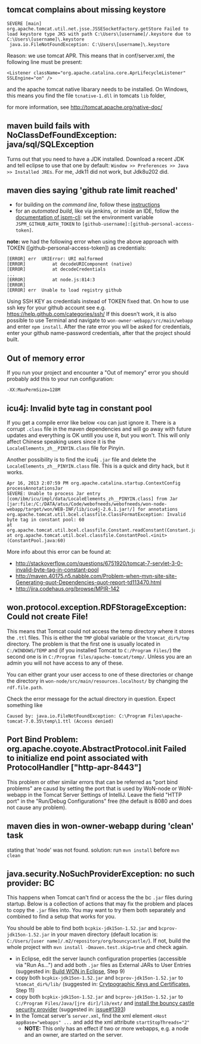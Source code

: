 ## tomcat complains about missing keystore
```
SEVERE [main] org.apache.tomcat.util.net.jsse.JSSESocketFactory.getStore Failed to load keystore type JKS with path C:\Users\[username]/.keystore due to C:\Users\[username]\.keystore
 java.io.FileNotFoundException: C:\Users\[username]\.keystore
```
Reason: we use tomcat APR. This means that in conf/server.xml, the following line must be present:
```
<Listener className="org.apache.catalina.core.AprLifecycleListener" SSLEngine="on" />
```
and the apache tomcat native libarary needs to be installed. On Windows, this means you find the file `tcnative-1.dll` in tomcats `lib` folder,

for more information, see http://tomcat.apache.org/native-doc/

## maven build fails with NoClassDefFoundException: java/sql/SQLException
Turns out that you need to have a JDK installed. Download a recent JDK and tell eclipse to use that one by default: 
`Window >> Preferences >> Java >> Installed JREs`. For me, Jdk11 did not work, but Jdk8u202 did.

## maven dies saying 'github rate limit reached'
* for building on the *command line*, follow these [instructions](http://stackoverflow.com/questions/30995040/jspm-saying-github-rate-limit-reached-how-to-fix)
* for an *automated build*, like via jenkins, or inside an IDE, follow the [documentation of jspm-cli](https://github.com/jspm/jspm-cli/blob/master/docs/registries.md): set the environment variable `JSPM_GITHUB_AUTH_TOKEN` to `[github-username]:[github-personal-access-token]`.

**note:** we had the following error when using the above approach with TOKEN ([github-personal-access-token]) as credentials:
```
[ERROR] err  URIError: URI malformed
[ERROR]          at decodeURIComponent (native)
[ERROR]          at decodeCredentials
...
[ERROR]          at node.js:814:3
[ERROR]
[ERROR] err  Unable to load registry github
```
Using SSH KEY as credentials instead of TOKEN fixed that. On how to use ssh key for your github account see e.g. https://help.github.com/categories/ssh/ If this doesn't work, it is also possible to use Terminal and navigate to `won-owner-webapp/src/main/webapp` and enter `npm install`. After the rate error you wll be asked for credentials, enter your github name-password credentials, after that the project should built.


## Out of memory error

If you run your project and encounter a "Out of memory" error you should probably add this to your run configuration:

    -XX:MaxPermSize=128M

## icu4j: Invalid byte tag in constant pool

If you get a compile error like below <ou can just ignore it. There is a corrupt `.class` file in the maven dependencies and will go away with future updates and everything is OK untill you use it, but you won't. This will only affect Chinese speaking users since it is the `LocaleElements_zh__PINYIN.class` file for Pinyin.

Another possibility is to find the icu4j `.jar` file and delete the `LocaleElements_zh__PINYIN.class` file. This is a quick and dirty hack, but it works.

    Apr 16, 2013 2:07:59 PM org.apache.catalina.startup.ContextConfig processAnnotationsJar
    SEVERE: Unable to process Jar entry [com/ibm/icu/impl/data/LocaleElements_zh__PINYIN.class] from Jar [jar:file:/C:/DATA/atus/Code/webofneeds/webofneeds/won-node-webapp/target/won/WEB-INF/lib/icu4j-2.6.1.jar!/] for annotations
    org.apache.tomcat.util.bcel.classfile.ClassFormatException: Invalid byte tag in constant pool: 60
    at org.apache.tomcat.util.bcel.classfile.Constant.readConstant(Constant.java:133)
    at org.apache.tomcat.util.bcel.classfile.ConstantPool.<init>(ConstantPool.java:60)

More info about this error can be found at:
* http://stackoverflow.com/questions/6751920/tomcat-7-servlet-3-0-invalid-byte-tag-in-constant-pool
* http://maven.40175.n5.nabble.com/Problem-when-mvn-site-site-Generating-quot-Dependencies-quot-report-td113470.html
* http://jira.codehaus.org/browse/MPIR-142

## won.protocol.exception.RDFStorageException: Could not create File!

This means that Tomcat could not access the temp directory where it stores the `.ttl` files. This is either the `TMP` global variable or the `%tomcat_dir%/tmp` directory. The problem is that the first one is usually
located in `C:/WINDOWS/TEMP` and (if you installed Tomcat to `C:/Program Files/`) the second one is in `C:/Program files/apache-tomcat/temp/`. Unless you are an admin you will not have access to any of these.

You can either grant your user access to one of these directories or change the directory in `won-node/src/main/resources.localhost/` by changing the `rdf.file.path`.

Check the error message for the actual directory in question. Expect something like

    Caused by: java.io.FileNotFoundException: C:\Program Files\apache-tomcat-7.0.35\temp\1.ttl (Access denied)

## Port Bind Problem: org.apache.coyote.AbstractProtocol.init Failed to initialize end point associated with ProtocolHandler ["http-apr-8443"]

This problem or other similar errors that can be referred as "port bind problems" are causd by setting the port that is used by WoN-node or WoN-webapp in the Tomcat Server Settings of IntelliJ. Leave the field "HTTP port" in the "Run/Debug Configurations" free (the default is 8080 and does not cause any problem).

## maven dies in won-owner-webapp during 'clean' task
stating that 'node' was not found.
solution: run `mvn install` before `mvn clean`

## java.security.NoSuchProviderException: no such provider: BC

This happens when Tomcat can't find or access the the bc `.jar` files during startup. Below is a collection of actions that may fix the problem and places to copy the `.jar` files into. You may want to try them both separately and combined to find a setup that works for you.

You should be able to find both `bcpkix-jdk15on-1.52.jar` and `bcprov-jdk15on-1.52.jar` in your maven directory (default location is: `C:/Users/[user name]/.m2/repository/org/bouncycastle/`). If not, build the whole project with `mvn install -Dmaven.test.skip=true` and check again. 

* in Eclipse, edit the server launch configuration properties (accessible via "Run As...") and add both `.jar` files as External JARs to User Entries (suggested in: [Build WON in Eclipse](https://github.com/researchstudio-sat/webofneeds/blob/master/documentation/build-with-eclipse.md), Step 9)
* copy both `bcpkix-jdk15on-1.52.jar` and `bcprov-jdk15on-1.52.jar` to `%tomcat_dir%/lib/` (suggested in: [Crytpographic Keys and Certificates](https://github.com/researchstudio-sat/webofneeds/blob/5dc0db3747c201a87d94621453b8b898a34e7fc4/documentation/installation-cryptographic-keys-and-certificates.md), Step 11)
* copy both `bcpkix-jdk15on-1.52.jar` and `bcprov-jdk15on-1.52.jar` to `C:/Program Files/Java/[jre dir]/lib/ext/` and [install the bouncy castle security provider](http://www.bouncycastle.org/wiki/display/JA1/Provider+Installation) (suggested in: [issue#1393](https://github.com/researchstudio-sat/webofneeds/issues/1393))
* In the Tomcat server's `server.xml`, find the xml element `<Host appBase="webapps" ...` and add the xml attribute `startStopThreads="2"`
    * **NOTE:** This only has an effect if two or more webapps, e.g. a node and an owner, are started on the server.
